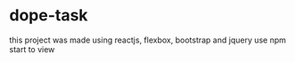 # dope-task
this project was made using reactjs, flexbox, bootstrap and jquery 
use npm start to view 
